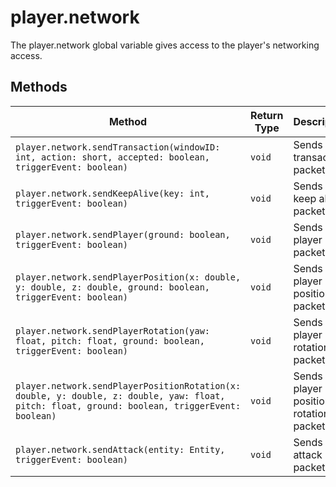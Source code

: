 # player.network

The player.network global variable gives access to the player's networking access.

## Methods

| Method                                                                                                                                         | Return Type | Description                             |
|------------------------------------------------------------------------------------------------------------------------------------------------|-------------|-----------------------------------------|
| `player.network.sendTransaction(windowID: int, action: short, accepted: boolean, triggerEvent: boolean)`                                       | `void`      | Sends a transaction packet              |
| `player.network.sendKeepAlive(key: int, triggerEvent: boolean)`                                                                                | `void`      | Sends a keep alive packet               |
| `player.network.sendPlayer(ground: boolean, triggerEvent: boolean)`                                                                            | `void`      | Sends a player packet                   |
| `player.network.sendPlayerPosition(x: double, y: double, z: double, ground: boolean, triggerEvent: boolean)`                                   | `void`      | Sends a player position packet          |
| `player.network.sendPlayerRotation(yaw: float, pitch: float, ground: boolean, triggerEvent: boolean)`                                          | `void`      | Sends a player rotation packet          |
| `player.network.sendPlayerPositionRotation(x: double, y: double, z: double, yaw: float, pitch: float, ground: boolean, triggerEvent: boolean)` | `void`      | Sends a player position rotation packet |
| `player.network.sendAttack(entity: Entity, triggerEvent: boolean)`                                                                             | `void`      | Sends an attack packet                  |